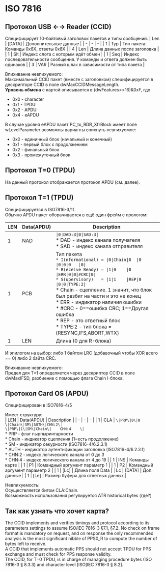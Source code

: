 # ISO 7816

## Протокол USB ←→ Reader (CCID)  

Специфицирует 10-байтовый заголовок пакетов и типы сообщений.
| Len | [DATA] | Дополнительные данные |
| - | - | - |
| 1 | Typ | Тип пакета. Команды 0x6X, ответы 0x8X |
| 4 | Len | Длина данных после заголовка |
| 1 | Slt | Индекс слота с которым идёт обмен |
| 1 | Seq | Индекс последовательности сообщения. У команды и ответа должен быть одинаков |
| 3 | VAR | Разный шлак в зависимости от типа пакета |

Впихивание невпихуемого:  
Максимальный CCID пакет (вместе с заголовком) специфицируется в дескрипторе CCID в поле dwMaxCCIDMessageLength.  
**Уровень обмена** с картой описывается в (dwFeatures>>16)&0xF, где  
* 0x0 - character  
* 0x1 - TPDU  
* 0x2 - APDU  
* 0x4 - eAPDU  

В случае уровня eAPDU пакет PC_to_RDR_XfrBlock имеет поле wLevelParameter возможны варианты впихнуть невпихуемое:  
* 0x0 - единичный блок (начальный и конечный)  
* 0x1 - первый блок с продолжением  
* 0x2 - финальный блок  
* 0x3 - промежуточный блок  

## Протокол T=0 (TPDU)
На данный протокол отображается протокол APDU (см. далее).  

## Протокол T=1 (TPDU)  
Специфицируется в ISO7816-3/11.  
Обычно APDU пакет оборачивается в ещё один фрейм с прологом:  

| LEN | Data(APDU) | Description |
| - | - | - |
| 1 | NAD | ```\|0\|DAD:3\|0\|SAD:3\|```<br>\* DAD - индекс канала получателя<br>\* SAD - индекс канала отправителя |
| 1 | PCB | Тип пакета<br>```* I(nformational) = \|0\|Chain\|0  \|0  \|0\|0\|0   \|0\|```<br>```* R(eceive Ready) = \|1\|0    \|0  \|ERR\|0\|0\|#CRC\|0\|```<br>```* S(upervisory)   = \|1\|1    \|REP\|0  \|0\|0\|TYPE:2\|```<br>\* Chain - сцепление. 1 значит, что блок был разбит на части и это не конец<br>\* ERR - индикатор наличия ошибки<br>\* #CRC - 0==ошибка CRC; 1==Другая ошибка<br>\* REP - это ответный блок<br>\* TYPE:2 - тип блока = {RESYNC,IFS,ABORT,WTX} |
| 1 | LEN | Длина (0 для R-блока) |

И эпилогом на выбор: либо 1 байтом LRC (добавочный чтобы XOR всего == 0) либо 2 байта CRC.  

Впихивание невпихуемого:  
Предел для T=1 определяется через дескриптор CCID в поле dwMaxIFSD, разбиение с помощью флага Chain I-блока.  
## Протокол Card OS (APDU)  
Специфицирован в ISO7816-4/5  

Имеет структуру:  
| LEN | Data(APDU) | Description |
| - | - | - |
| 1 | CLA | ```\|PRP\|0\|0 \|Chain\|SM\|AUTH\|CHN:2\|```<br>```\|PRP\|1\|SM\|Chain\|    CHN:4    \|```<br>\* PRP - флаг пырпыриитарности<br>\* Chain - индикатор сцепления (1=есть продолжение)<br>\* SM - индикатор секурности (ISO7816-4/6.2.3.1)<br>\* AUTH - индикатор аутентификации заголовка (ISO7816-4/6.2.3.1)<br>\* CHN:2 - индекс логического канала от 0 до 3<br>\* CHN:4 - индекс логического канала от 4 до 19 |
| 1 | INS | Команды карте |
| 1 | P1 | Командный аргумент параметр 1 |
| 1 | P2 | Командный аргумент параметр 2 |
| 1 | [Lc] | Длина поля Data |
| Lc | [DATA] | Доп. данные |
| 1 | [Le] | Размер буфера для ответных данных |

Невпихуемость:  
Осуществляется битом CLA:Chain.  
Возможность использования регулируется ATR historical bytes (где?)  

## Так как узнать что хочет карта?
The CCID implements and verifies timings and protocol according to its parameters
settings to assume ISO/IEC 7816-3 §7.1, §7.2. No check on frame format is mandatory
on request, and on response the only recommended analysis is the most significant
nibble of PPS0_R to compute the number of bytes left to receive.  
A CCID that implements automatic PPS should not accept TPDU for PPS exchange and
must check for PPS response validity.  
The CCID, for T=0 TPDU, is in charge of managing procedure bytes (ISO 7816-3
§ 8.3.3) and character level [ISO]IEC 7816-3 § 8.2].  